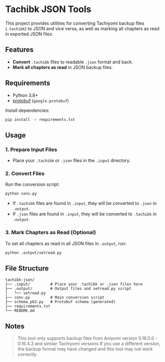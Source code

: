 # Tachibk JSON Tools

This project provides utilities for converting Tachiyomi backup files (`.tachibk`) to JSON and vice versa, as well as marking all chapters as read in exported JSON files.

## Features

- **Convert** `.tachibk` files to readable `.json` format and back.
- **Mark all chapters as read** in JSON backup files.

## Requirements

- Python 3.8+
- [protobuf](https://pypi.org/project/protobuf/) (`google.protobuf`)

Install dependencies:
```sh
pip install -r requirements.txt
```

## Usage

### 1. Prepare Input Files

- Place your `.tachibk` or `.json` files in the `.input` directory.

### 2. Convert Files

Run the conversion script:
```sh
python conv.py
```
- If `.tachibk` files are found in `.input`, they will be converted to `.json` in `.output`.
- If `.json` files are found in `.input`, they will be converted to `.tachibk` in `.output`.

### 3. Mark Chapters as Read (Optional)

To set all chapters as read in all JSON files in `.output`, run:
```sh
python .output/setread.py
```

## File Structure

```
tachibk-json/
├── .input/         # Place your .tachibk or .json files here
├── .output/        # Output files and setread.py script
│   └── setread.py
├── conv.py         # Main conversion script
├── schema_pb2.py   # Protobuf schema (generated)
├── requirements.txt
└── README.md
```

## Notes

> This tool only supports backup files from Aniyomi version 0.16.0.0 - 0.16.4.3 and similar Tachiyomi versions
> If you use a different version, the backup format may have changed and this tool may not work correctly.